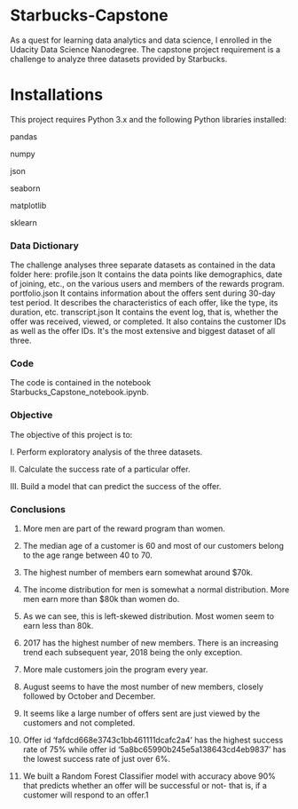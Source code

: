 # Starbucks-Capstone

As a quest for learning data analytics and data science, I enrolled in the Udacity Data Science Nanodegree. The capstone project requirement is a challenge to analyze three datasets provided by Starbucks.

# Installations
This project requires Python 3.x and the following Python libraries installed:

pandas

numpy

json

seaborn

matplotlib

sklearn

### Data Dictionary

The challenge analyses three separate datasets as contained in the data folder here:
profile.json
It contains the data points like demographics, date of joining, etc., on the various users and members of the rewards program.
portfolio.json
It contains information about the offers sent during 30-day test period. It describes the characteristics of each offer, like the type, its duration, etc.
transcript.json
It contains the event log, that is, whether the offer was received, viewed, or completed. It also contains the customer IDs as well as the offer IDs. It's the most extensive and biggest dataset of all three.

### Code

The code is contained in the notebook Starbucks_Capstone_notebook.ipynb.

### Objective

The objective of this project is to:

I. Perform exploratory analysis of the three datasets.

II. Calculate the success rate of a particular offer.

III. Build a model that can predict the success of the offer.

### Conclusions

1. More men are part of the reward program than women.

2. The median age of a customer is 60 and most of our customers belong to the age range between 40 to 70.

3. The highest number of members earn somewhat around $70k.

4. The income distribution for men is somewhat a normal distribution. More men earn more than $80k than women do.

5. As we can see, this is left-skewed distribution. Most women seem to earn less than 80k.

6. 2017 has the highest number of new members. There is an increasing trend each subsequent year, 2018 being the only exception.

7. More male customers join the program every year.

8. August seems to have the most number of new members, closely followed by October and December.

9. It seems like a large number of offers sent are just viewed by the customers and not completed.

10. Offer id ‘fafdcd668e3743c1bb461111dcafc2a4’ has the highest success rate of 75% while offer id ‘5a8bc65990b245e5a138643cd4eb9837’ has the lowest success rate of just over 6%.

11. We built a Random Forest Classifier model with accuracy above 90% that predicts whether an offer will be successful or not- that is, if a customer will respond to an offer.1

